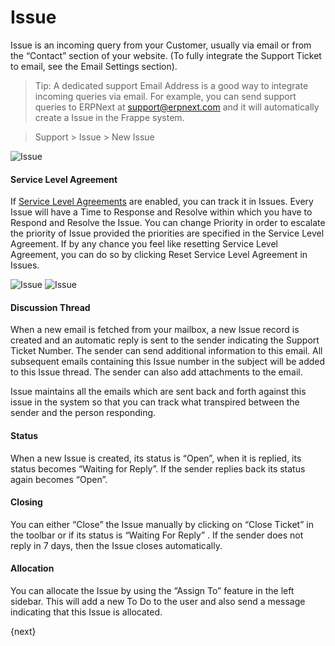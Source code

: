 <!-- add-breadcrumbs -->
# Issue

Issue is an incoming query from your Customer, usually via email or
from the “Contact” section of your website. (To fully integrate the Support
Ticket to email, see the Email Settings section).

> Tip: A dedicated support Email Address is a good way to integrate incoming
queries via email. For example, you can send support queries to ERPNext at
support@erpnext.com and it will automatically create a Issue in the
Frappe system.



> Support > Issue > New Issue

<img class="screenshot" alt="Issue" src="{{docs_base_url}}/assets/img/support/issue.png">

#### Service Level Agreement

If [Service Level Agreements](/docs/user/manual/en/support/service-level-agreement) are enabled, you can track it in Issues. Every Issue
will have a Time to Response and Resolve within which you have to Respond and Resolve the Issue.
You can change Priority in order to escalate the priority of Issue provided the priorities are specified
in the Service Level Agreement.
If by any chance you feel like resetting Service Level Agreement, you can do so by clicking Reset
Service Level Agreement in Issues.

<img class="screenshot" alt="Issue" src="{{docs_base_url}}/assets/img/support/iss.gif">
<img class="screenshot" alt="Issue" src="{{docs_base_url}}/assets/img/support/iss-cust.gif">

#### Discussion Thread

When a new email is fetched from your mailbox, a new Issue record is
created and an automatic reply is sent to the sender indicating the Support
Ticket Number. The sender can send additional information to this email. All
subsequent emails containing this Issue number in the subject will be
added to this Issue thread. The sender can also add attachments to
the email.

Issue maintains all the emails which are sent back and forth against
this issue in the system so that you can track what transpired between the
sender and the person responding.

#### Status

When a new Issue is created, its status is “Open”, when it is
replied, its status becomes “Waiting for Reply”. If the sender replies back
its status again becomes “Open”.

#### Closing

You can either “Close” the Issue manually by clicking on “Close
Ticket” in the toolbar or if its status is “Waiting For Reply” . If the sender
does not reply in 7 days, then the Issue closes automatically.

#### Allocation

You can allocate the Issue by using the “Assign To” feature in the
left sidebar. This will add a new To Do to the user and also send a message
indicating that this Issue is allocated.

{next}
